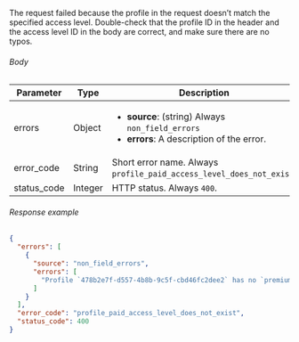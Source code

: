 <!--- AccessLevelNoProfileAccessLevel.md --->

The request failed because the profile in the request doesn’t match the specified access level. Double-check that the profile ID in the header and the access level ID in the body are correct, and make sure there are no typos.

###### Body

| Parameter   | Type    | Description                                                  |
| ----------- | ------- | ------------------------------------------------------------ |
| errors      | Object  | <ul><li> **source**: (string) Always `non_field_errors`</li><li> **errors**: A description of the error.</li></ul> |
| error_code  | String  | Short error name. Always `profile_paid_access_level_does_not_exist`. |
| status_code | Integer | HTTP status. Always `400`.                                   |

###### Response example

```json
{
  "errors": [
    {
      "source": "non_field_errors",
      "errors": [
        "Profile `478b2e7f-d557-4b8b-9c5f-cbd46fc2dee2` has no `premium` access level"
      ]
    }
  ],
  "error_code": "profile_paid_access_level_does_not_exist",
  "status_code": 400
}
```

 